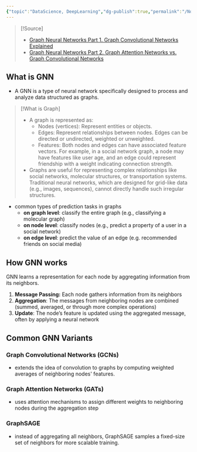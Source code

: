 ```yaml
---
{"topic":"DataScience, DeepLearning","dg-publish":true,"permalink":"/Notes/Graph Neural Networks/","dgPassFrontmatter":true,"noteIcon":""}
---
```


>[!Source]
>- [Graph Neural Networks Part 1. Graph Convolutional Networks Explained](/https:/towardsdatascience.com/graph-neural-networks-part-1-graph-convolutional-networks-explained-9c6aaa8a406e)
>- [Graph Neural Networks Part 2. Graph Attention Networks vs. Graph Convolutional Networks](https://towardsdatascience.com/graph-neural-networks-part-2-graph-attention-networks-vs-gcns-029efd7a1d92)
## What is GNN
- A GNN is a type of neural network specifically designed to process and analyze data structured as graphs.
>[!What is Graph]
> - A graph is represented as:
> 	- Nodes (vertices): Represent entities or objects.
> 	- Edges: Represent relationships between nodes. Edges can be directed or undirected, weighted or unweighted.
> 	- Features: Both nodes and edges can have associated feature vectors. For example, in a social network graph, a node may have features like user age, and an edge could represent friendship with a weight indicating connection strength.
>- Graphs are  useful for representing complex relationships like social networks, molecular structures, or transportation systems. Traditional neural networks, which are designed for grid-like data (e.g., images, sequences), cannot directly handle such irregular structures.

- common types of prediction tasks in graphs
	- **on graph level**: classify the entire graph (e.g., classifying a molecular graph)
	- **on node level**: classify nodes (e.g., predict a property of a user in a social network)
	- **on edge level**: predict the value of an edge (e.g. recommended friends on social media)

## How GNN works
GNN learns a representation for each node by aggregating information from its neighbors.
1. **Message Passing:** Each node gathers information from its neighbors
2. **Aggregation**: The messages from neighboring nodes are combined (summed, averaged, or through more complex operations)
3. **Update**: The node’s feature is updated using the aggregated message, often by applying a neural network

## Common GNN Variants
### Graph Convolutional Networks (GCNs)
- extends the idea of convolution to graphs by computing weighted averages of neighboring nodes' features.

### Graph Attention Networks (GATs)
- uses attention mechanisms to assign different weights to neighboring nodes during the aggregation step
### GraphSAGE
- instead of aggregating all neighbors, GraphSAGE samples a fixed-size set of neighbors for more scalable training.